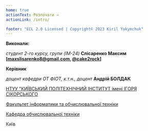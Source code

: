 ```yaml
---
home: true
actionText: Розпочати →
actionLink: /intro/

footer: "ECL 2.0 Licensed | Copyright© 2023 Kiril Yakymchuk"
---
```



**Виконали:** 

*студент 2-го курсу, групи (IM-24)*<span padding-right:5em></span> **Слісаренко Максим [[maxslisarenko8@gmail.com](), [@cake2rock]()]**


**Керівник**

*доцент кафедри ОТ ФІОТ, к.т.н., доцент*<span padding-right:5em></span> **Андрій БОЛДАК** 

[НТУУ "КИЇВСЬКИЙ ПОЛІТЕХНІЧНИЙ ІНСТИТУТ імені ІГОРЯ СІКОРСЬКОГО](https://kpi.ua/)

[Факультет інформатики та обчислювальної техніки](https://fiot.kpi.ua/)

[Кафедра обчислювальної техніки](https://comsys.kpi.ua/)

Київ
